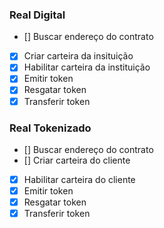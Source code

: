 ### Real Digital
- [] Buscar endereço do contrato
- [x] Criar carteira da insituição
- [x] Habilitar carteira da instituição
- [x] Emitir token
- [x] Resgatar token
- [x] Transferir token

### Real Tokenizado
- [] Buscar endereço do contrato
- [] Criar carteira do cliente
- [x] Habilitar carteira do cliente
- [x] Emitir token
- [x] Resgatar token
- [x] Transferir token
